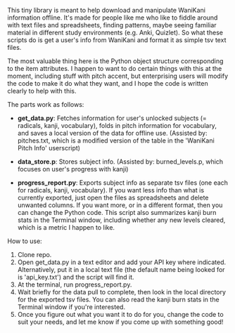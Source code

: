 This tiny library is meant to help download and manipulate WaniKani information offline. It's made for people like me who like to fiddle around with text files and spreadsheets, finding patterns, maybe seeing familiar material in different study environments (e.g. Anki, Quizlet). So what these scripts do is get a user's info from WaniKani and format it as simple tsv text files.

The most valuable thing here is the Python object structure corresponding to the item attributes. I happen to want to do certain things with this at the moment, including stuff with pitch accent, but enterprising users will modify the code to make it do what they want, and I hope the code is written clearly to help with this.

The parts work as follows:

* __get\_data.py__: Fetches information for user's unlocked subjects (= radicals, kanji, vocabulary), folds in pitch information for vocabulary, and saves a local version of the data for offline use. (Assisted by: pitches.txt, which is a modified version of the table in the 'WaniKani Pitch Info' userscript)

* __data\_store.p__: Stores subject info. (Assisted by: burned\_levels.p, which focuses on user's progress with kanji)

* __progress\_report.py__: Exports subject info as separate tsv files (one each for radicals, kanji, vocabulary). If you want less info than what is currently exported, just open the files as spreadsheets and delete unwanted columns. If you want more, or in a different format, then you can change the Python code. This script also summarizes kanji burn stats in the Terminal window, including whether any new levels cleared, which is a metric I happen to like.

How to use:

1. Clone repo.
2. Open get\_data.py in a text editor and add your API key where indicated. Alternatively, put it in a local text file (the default name being looked for is 'api_key.txt') and the script will find it.
3. At the terminal, run progress\_report.py.
4. Wait briefly for the data pull to complete, then look in the local directory for the exported tsv files. You can also read the kanji burn stats in the Terminal window if you're interested.
5. Once you figure out what you want it to do for you, change the code to suit your needs, and let me know if you come up with something good!